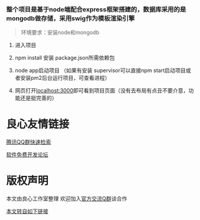 ###  整个项目是基于node端配合express框架搭建的，数据库采用的是mongodb做存储，采用swig作为模板渲染引擎

> 环境要求：安装node和mongodb

1. 进入项目

2. npm install 安装 package.json所需依赖包
 
3. node app启动项目
（如果有安装 supervisor可以直接npm start启动项目或者安装pm2后台运行项目，可查看进程）

4. 网页打开[localhost:3000](http://u.720life.cn/g/e71094f6077cb9592da5b56893f0ad141e926a791c7ed6f0d6bc4e65f5410164)即可看到项目页面（没有去布局有点丑不要介意，功能还是挺完善的）


 # 良心友情链接

[腾讯QQ群快速检索](http://u.720life.cn/s/8cf73f7c)

[软件免费开发论坛](http://u.720life.cn/s/bbb01dc0)

# 版权声明 

本文由良心工作室整理 欢迎加入[官方交流Q群](https://u.720life.cn/s/f2316816)谈合作

[本文转自如下链接](http://u.720life.cn/g/2e71d0f0a5c601172267ba20d3a43c6eb92ab75d5b214dcee4e99a7f5160fc73e8702d1c3010b789a75a351b17804e6239a476edf658cf2e1cc34dc1b099a8c3)